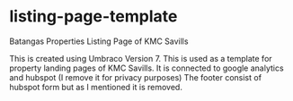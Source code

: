 # listing-page-template
Batangas Properties Listing Page of KMC Savills

This is created using Umbraco Version 7. This is used as a template for property landing pages of KMC Savills. It is connected to google analytics and hubspot (I remove it for privacy purposes) The footer consist of hubspot form but as I mentioned it is removed.
